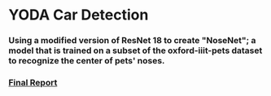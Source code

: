 # YODA Car Detection

### Using a modified version of ResNet 18 to create "NoseNet"; a model that is trained on a subset of the oxford-iiit-pets dataset to recognize the center of pets' noses.

### [Final Report](ELEC475_Lab4_Report.pdf) 
